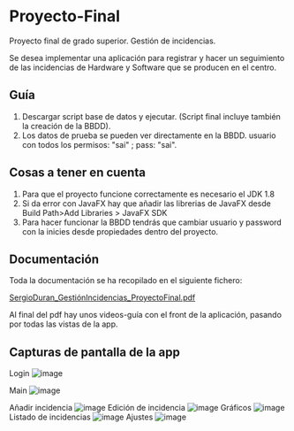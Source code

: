 # Proyecto-Final
Proyecto final de grado superior. Gestión de incidencias. 

Se desea implementar una aplicación para registrar y hacer un seguimiento de las 
incidencias de Hardware y Software que se producen en el centro.

## Guía

1. Descargar script base de datos y ejecutar. (Script final incluye también la creación de la BBDD).
2. Los datos de prueba se pueden ver directamente en la BBDD.
   usuario con todos los permisos: "sai" ; pass: "sai".
 

## Cosas a tener en cuenta

1. Para que el proyecto funcione correctamente es necesario el JDK 1.8
2. Si da error con JavaFX hay que añadir las librerias de JavaFX desde Build Path>Add Libraries > JavaFX SDK
3. Para hacer funcionar la BBDD tendrás que cambiar usuario y password con la inicies desde propiedades dentro del proyecto. 

## Documentación

 Toda la documentación se ha recopilado en el siguiente fichero: 
 
  [SergioDuran_GestiónIncidencias_ProyectoFinal.pdf](https://github.com/sergiodurancazorla/ProyectoFinal/files/6902289/SergioDuran_GestionIncidencias_ProyectoFinal.pdf)
 
 Al final del pdf hay unos videos-guía con el front de la aplicación, pasando por todas las vistas de la app.
 
## Capturas de pantalla de la app
Login
![image](https://user-images.githubusercontent.com/57665696/127536589-b2510128-18c0-4f63-a40e-c787563b525c.png)

Main
![image](https://user-images.githubusercontent.com/57665696/127536770-d8db8653-4753-40b1-b5d5-2ad05f13f285.png)

Añadir incidencia
![image](https://user-images.githubusercontent.com/57665696/127536935-afe3d2ef-cbdd-4bc8-abec-6fda9a04172f.png)
Edición de incidencia
![image](https://user-images.githubusercontent.com/57665696/127537159-23c772d3-366c-4595-8fb4-6630c7d68efa.png)
Gráficos
![image](https://user-images.githubusercontent.com/57665696/127537025-908f3982-9f9c-42af-8553-e2bc14867d3b.png)
Listado de incidencias
![image](https://user-images.githubusercontent.com/57665696/127537198-3cbb9250-8458-42cb-8c57-bec82e530c64.png)
Ajustes
![image](https://user-images.githubusercontent.com/57665696/127537212-ba58c0a8-c35f-4751-bbad-f2bb7a0d1389.png)







